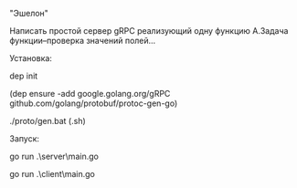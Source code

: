 "Эшелон"

Написать простой сервер gRPC реализующий одну функцию A.Задача функции–проверка значений полей...

Установка:

dep init

(dep ensure -add google.golang.org/gRPC github.com/golang/protobuf/protoc-gen-go)

./proto/gen.bat (.sh)


Запуск:

go run .\server\main.go

go run .\client\main.go